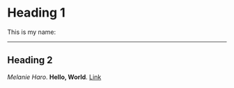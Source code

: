 # Heading 1
This is my name:
***
## Heading 2
*Melanie Haro*. 
**Hello, World**. 
[Link](https://calendar.google.com/calendar/u/0/r/week)

